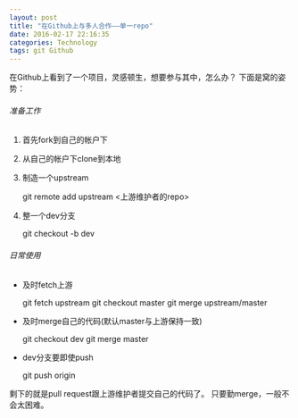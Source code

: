 ```yaml
---
layout: post
title: "在Github上与多人合作——单一repo"
date: 2016-02-17 22:16:35
categories: Technology
tags: git Github
---
```


在Github上看到了一个项目，灵感顿生，想要参与其中，怎么办？
下面是窝的姿势：

###### 准备工作

1. 首先fork到自己的帐户下

2. 从自己的帐户下clone到本地

3. 制造一个upstream


	git remote add upstream <上游维护者的repo>


4. 整一个dev分支


	git checkout -b dev


###### 日常使用

- 及时fetch上游


	git fetch upstream
	git checkout master
	git merge upstream/master

    
- 及时merge自己的代码(默认master与上游保持一致)


	git checkout dev
	git merge master

    
- dev分支要即使push


	git push origin


剩下的就是pull request跟上游维护者提交自己的代码了。
只要勤merge，一般不会太困难。

